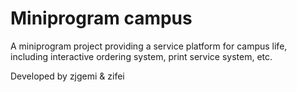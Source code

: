 # Miniprogram campus

A miniprogram project providing a service platform for campus life, including interactive ordering system, print service system, etc.

Developed by zjgemi & zifei
